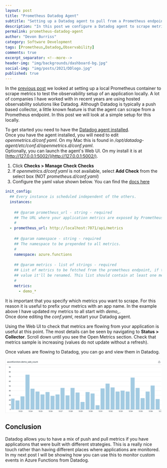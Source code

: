 ```yaml
---
layout: post
title: "Prometheus Datadog Agent"
subtitle: "Setting up a Datadog agent to pull from a Prometheus endpoint"
description: "In this post we configure a Datadog agent to scrape metrics from a Prometheus metrics endpoint."
permalink: prometheus-datadog-agent
author: "Devon Burriss"
category: Software Development
tags: [Prometheus,Datadog,Observability]
comments: true
excerpt_separator: <!--more-->
header-img: "img/backgrounds/dashboard-bg.jpg"
social-img: "img/posts/2021/DDlogo.jpg"
published: true
---
```

In the [previous post](/local-prometheus-setup) we looked at setting up a local Prometheus container to scrape metrics to test the observability setup of an application locally. A lot of companies I have worked with in recent years are using hosted observability solutions like Datadog. Although Datadog is typically a push based collector, a little known feature is that the agent can scrape from a Prometheus endpoint. In this post we will look at a simple setup for this locally.
<!--more-->
To get started you need to have the [Datadog agent installed](https://docs.datadoghq.com/agent/).  
Once you have the agent installed, you will need to edit *openmetrics.d/conf.yaml*. On my Mac this is found in */opt/datadog-agent/etc/conf.d/openmetrics.d/conf.yaml*.  
Optionally, you can launch the agent's Web UI. On my install it is at [http://127.0.0.1:5002/](http://127.0.0.1:5002/). 

1. Click **Checks > Manage Check Checks**
2. If *openmetrics.d/conf.yaml* is not available, select **Add Check** from the select box (NOT *prometheus.d/conf.yaml*)
3. Configure the yaml value shown below.
You can find the [docs here](https://docs.datadoghq.com/integrations/openmetrics/)

```yaml
init_config:
  ## Every instance is scheduled independent of the others.
  instances:

    ## @param prometheus_url - string - required
    ## The URL where your application metrics are exposed by Prometheus.
    #
  - prometheus_url: http://localhost:7071/api/metrics

    ## @param namespace - string - required
    ## The namespace to be prepended to all metrics.
    #
    namespace: azure.functions

    ## @param metrics - list of strings - required
    ## List of metrics to be fetched from the prometheus endpoint, if there's a
    ## value it'll be renamed. This list should contain at least one metric.
    #
    metrics:
      - demo_*
```

It is important that you specify which metrics you want to scrape. For this reason it is useful to prefix your metrics with an app name. In the example above I have updated my metrics to all start with *demo_*.  
Once done editing the *conf.yaml*, restart your Datadog agent.

Using the Web UI to check that metrics are flowing from your application is useful at this point. The most details can be seen by navigating to **Status > Collector**. Scroll down until you see the Open Metrics section. Check that metrics sample is increasing (values do not update without a refresh).

Once values are flowing to Datadog, you can go and view them in Datadog.

![sale demo graph](../img/posts/2021/azurefunctiongraph.png)

## Conclusion

Datadog allows you to have a mix of push and pull metrics if you have applications that were built with different strategies. This is a really nice touch rather than having different places where applications are monitored. In my next post I will be showing how you can use this to monitor custom events in Azure Functions from Datadog.
